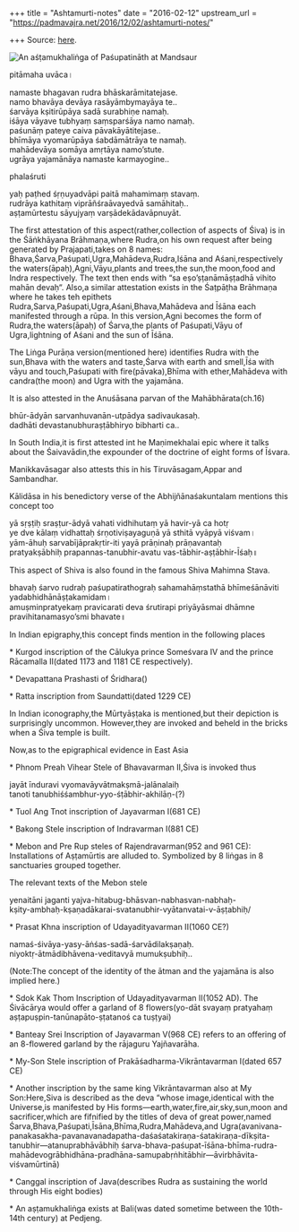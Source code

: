 +++
title = "Ashtamurti-notes"
date = "2016-02-12"
upstream_url = "https://padmavajra.net/2016/12/02/ashtamurti-notes/"

+++
Source: [here](https://padmavajra.net/2016/12/02/ashtamurti-notes/).

![An aśṭamukhaliṅga of Paśupatināth at
Mandsaur](https://padmavajrablog.files.wordpress.com/2016/12/pashupatinath_mandsaur.jpg?w=739)



pitāmaha uvāca।

namaste bhagavan rudra bhāskarāmitatejase.  
namo bhavāya devāya rasāyāmbymayāya te..  
śarvāya kṣitirūpāya sadā surabhiṇe namaḥ.  
iśāya vāyave tubhyaṃ saṃsparśāya namo namaḥ.  
paśunāṃ pateye caiva pāvakāyātitejase..  
bhīmāya vyomarūpāya śabdāmātrāya te namaḥ.  
mahādevāya somāya amṛtāya namo’stute.  
ugrāya yajamānāya namaste karmayogine..

phalaśruti

yaḥ paṭhed śṛṇuyadvāpi paitā mahamimaṃ stavaṃ.  
rudrāya kathitaṃ viprāñśraāvayedvā samāhitaḥ..  
aṣṭamūrtestu sāyujyaṃ varṣādekādavāpnuyāt.

The first attestation of this aspect(rather,collection of aspects of
Śiva) is in the Śāṅkhāyana Brāhmaṇa,where Rudra,on his own request after
being generated by Prajapati,takes on 8 names:
Bhava,Śarva,Paśupati,Ugra,Mahādeva,Rudra,Iśāna and Aśani,respectively
the waters(āpaḥ),Agni,Vāyu,plants and trees,the sun,the moon,food and
Indra respectively. The text then ends with “sa eṣo’ṣṭanāmāṣṭadhā vihito
mahān devaḥ“. Also,a similar attestation exists in the Śaṭpāṭha Brāhmaṇa
where he takes teh epithets
Rudra,Sarva,Paśupati,Ugra,Aśani,Bhava,Mahādeva and Īśāna each manifested
through a rūpa. In this version,Agni becomes the form of Rudra,the
waters(āpaḥ) of Śarva,the plants of Paśupati,Vāyu of Ugra,lightning of
Aśani and the sun of Īśāna.

The Liṅga Purāṇa version(mentioned here) identifies Rudra with the
sun,Bhava with the waters and taste,Śarva with earth and smell,Īśa with
vāyu and touch,Paśupati with fire(pāvaka),Bhīma with ether,Mahādeva with
candra(the moon) and Ugra with the yajamāna.

It is also attested in the Anuśāsana parvan of the Mahābhārata(ch.16)

bhūr-ādyān sarvanhuvanān-utpādya sadivaukasaḥ.  
dadhāti devastanubhuraṣṭābhiryo bibharti ca..

In South India,it is first attested int he Maṇimekhalai epic where it
talks about the Śaivavādin,the expounder of the doctrine of eight forms
of Īśvara.

Manikkavāsagar also attests this in his Tiruvāsagam,Appar and
Sambandhar.

Kālidāsa in his benedictory verse of the Abhijñānaśakuntalam mentions
this concept too

yā sṛṣṭiḥ sraṣṭur-ādyā vahati vidhihutaṃ yā havir-yā ca hotṛ  
ye dve kālaṃ vidhattaḥ śrṇotiviṣayaguṇā yā sthitā vyāpyā viśvam।  
yām-āhuḥ sarvabījāprakṛtir-iti yayā prāṇinaḥ prāṇavantaḥ  
pratyakṣābhiḥ prapannas-tanubhir-avatu vas-tābhir-aṣṭābhir-Īśaḥ॥

This aspect of Shiva is also found in the famous Shiva Mahimna Stava.

bhavaḥ śarvo rudraḥ paśupatirathograḥ sahamahāṃstathā bhīmeśānāviti
yadabhidhānāṣṭakamidam।  
amuṣminpratyekaṃ pravicarati deva śrutirapi priyāyāsmai dhāmne
pravihitanamasyo’smi bhavate॥

In Indian epigraphy,this concept finds mention in the following places

\* Kurgod inscription of the Cālukya prince Someśvara IV and the prince
Rācamalla II(dated 1173 and 1181 CE respectively).

\* Devapattana Prashasti of Śridhara()

\* Ratta inscription from Saundatti(dated 1229 CE)

In Indian iconography,the Mūrtyāṣṭaka is mentioned,but their depiction
is surprisingly uncommon. However,they are invoked and beheld in the
bricks when a Śiva temple is built.

Now,as to the epigraphical evidence in East Asia

\* Phnom Preah Vihear Stele of Bhavavarman II,Śiva is invoked thus

jayāt īnduravi vyomavāyvātmakṣmā-jalānalaiḥ  
tanoti tanubhiśśambhur-yyo-śṭābhir-akhilāṇ-(?)

\* Tuol Ang Tnot inscription of Jayavarman I(681 CE)

\* Bakong Stele inscription of Indravarman I(881 CE)

\* Mebon and Pre Rup steles of Rajendravarman(952 and 961 CE):
Installations of Aṣṭamūrtis are alluded to. Symbolized by 8 liṅgas in 8
sanctuaries grouped together.

The relevant texts of the Mebon stele

yenaitāni jaganti yajva-hitabug-bhāsvan-nabhasvan-nabhaḥ-  
kṣity-ambhaḥ-kṣaṇadākarai-svatanubhir-vyātanvatai-v-āṣṭabhiḥ/

\* Prasat Khna inscription of Udayadityavarman II(1060 CE?)

namaś-śivāya-yasy-āṅśas-sadā-śarvādilakṣaṇaḥ.  
niyoktṛ-ātmādibhāvena-veditavyā mumukṣubhiḥ..

(Note:The concept of the identity of the ātman and the yajamāna is also
implied here.)

\* Sdok Kak Thom Inscription of Udayadityavarman II(1052 AD). The
Śivācārya would offer a garland of 8 flowers(yo-dāt svayaṃ pratyahaṃ
aṣṭapuṣpin-tanūnapāto-ṣṭatanoś ca tuṣṭyai)

\* Banteay Srei Inscription of Jayavarman V(968 CE) refers to an
offering of an 8-flowered garland by the rājaguru Yajñavarāha.

\* My-Son Stele inscription of Prakāśadharma-Vikrāntavarman I(dated 657
CE)

\* Another inscription by the same king Vikrāntavarman also at My
Son:Here,Siva is described as the deva “whose image,identical with the
Universe,is manifested by His forms—earth,water,fire,air,sky,sun,moon
and sacrificer,which are fifnified by the titles of deva of great
power,named Śarva,Bhava,Paśupati,Īsāna,Bhīma,Rudra,Mahādeva,and
Ugra(avanivana-panakasakha-pavanavanadapatha-daśaśatakiraṇa-śatakiraṇa-dīkṣita-tanubhir—atanuprabhāvābhiḥ
śarva-bhava-paśupat-īśāna-bhīma-rudra-mahādevogrābhidhāna-pradhāna-samupabṛṅhitābhir—āvirbhāvita-viśvamūrtinā)

\* Canggal inscription of Java(describes Rudra as sustaining the world
through His eight bodies)

\* An aṣṭamukhaliṅga exists at Bali(was dated sometime between the
10th-14th century) at Pedjeng.
